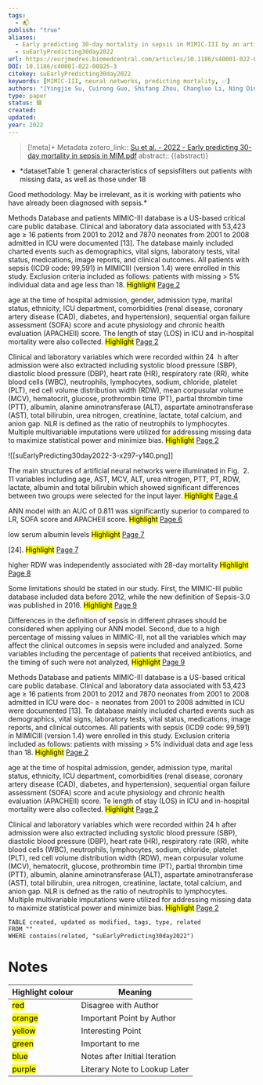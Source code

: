 ```yaml
---
tags:
  - 📬
publish: "true"
aliases:
  - Early predicting 30-day mortality in sepsis in MIMIC-III by an artificial neural networks model
  - suEarlyPredicting30day2022
url: https://eurjmedres.biomedcentral.com/articles/10.1186/s40001-022-00925-3
DOI: 10.1186/s40001-022-00925-3
citekey: suEarlyPredicting30day2022
keywords: [MIMIC-III, neural networks, predicting mortality, ✅]
authors: "[Yingjie Su, Cuirong Guo, Shifang Zhou, Changluo Li, Ning Ding]"
type: paper
status: 🟥
created: 
updated:
year: 2022
---
```




> [!meta]+ Metadata
> zotero_link:: [Su et al. - 2022 - Early predicting 30-day mortality in sepsis in MIM.pdf](zotero://select/library/items/YCCG3ELE)
> abstract:: {(abstract)}




-	*datasetTable 1: general characteristics of sepsisfilters out patients with missing data, as well as those under 18


Good methodology. May be irrelevant, as it is working with patients who have already been diagnosed with sepsis.*

Methods Database and patients MIMIC-III database is a US-based critical care public database. Clinical and laboratory data associated with 53,423 age ≥ 16 patients from 2001 to 2012 and 7870 neonates from 2001 to 2008 admitted in ICU were documented [13]. The database mainly included charted events such as demographics, vital signs, laboratory tests, vital status, medications, image reports, and clinical outcomes. All patients with sepsis (ICD9 code: 99,591) in MIMICIII (version 1.4) were enrolled in this study. Exclusion criteria included as follows: patients with missing > 5% individual data and age less than 18. 
	<mark class="hltr-orange" >Highlight</mark> [Page 2](zotero://open-pdf/library/items/?page=2&annotation=J79PAEI3)

age at the time of hospital admission, gender, admission type, marital status, ethnicity, ICU department, comorbidities (renal disease, coronary artery disease (CAD), diabetes, and hypertension), sequential organ failure assessment (SOFA) score and acute physiology and chronic health evaluation (APACHEII) score. The length of stay (LOS) in ICU and in-hospital mortality were also collected. 
	<mark class="hltr-orange" >Highlight</mark> [Page 2](zotero://open-pdf/library/items/?page=2&annotation=YM4ZBBYD)

Clinical and laboratory variables which were recorded within 24  h after admission were also extracted including systolic blood pressure (SBP), diastolic blood pressure (DBP), heart rate (HR), respiratory rate (RR), white blood cells (WBC), neutrophils, lymphocytes, sodium, chloride, platelet (PLT), red cell volume distribution width (RDW), mean corpusular volume (MCV), hematocrit, glucose, prothrombin time (PT), partial thrombin time (PTT), albumin, alanine aminotransferase (ALT), aspartate aminotransferase (AST), total bilirubin, urea nitrogen, creatinine, lactate, total calcium, and anion gap. NLR is defined as the ratio of neutrophils to lymphocytes. Multiple multivariable imputations were utilized for addressing missing data to maximize statistical power and minimize bias. 
	<mark class="hltr-orange" >Highlight</mark> [Page 2](zotero://open-pdf/library/items/?page=2&annotation=KSLJUDN2)

![[suEarlyPredicting30day2022-3-x297-y140.png]]

The main structures of artificial neural networks were illuminated in Fig.  2. 11 variables including age, AST, MCV, ALT, urea nitrogen, PTT, PT, RDW, lactate, albumin and total bilirubin which showed significant differences between two groups were selected for the input layer. 
	<mark class="hltr-green" >Highlight</mark> [Page 4](zotero://open-pdf/library/items/?page=4&annotation=5XKJRRCA)

ANN model with an AUC of 0.811 was significantly superior to compared to LR, SOFA score and APACHEII score. 
	<mark class="hltr-yellow" >Highlight</mark> [Page 6](zotero://open-pdf/library/items/?page=6&annotation=453S748G)

low serum albumin levels 
	<mark class="hltr-yellow" >Highlight</mark> [Page 7](zotero://open-pdf/library/items/?page=7&annotation=JCD2SK7U)

[24]. 
	<mark class="hltr-orange" >Highlight</mark> [Page 7](zotero://open-pdf/library/items/?page=7&annotation=XYPF5TCP)

higher RDW was independently associated with 28-day mortality 
	<mark class="hltr-yellow" >Highlight</mark> [Page 8](zotero://open-pdf/library/items/?page=8&annotation=WR547IXJ)

Some limitations should be stated in our study. First, the MIMIC-III public database included data before 2012, while the new definition of Sepsis-3.0 was published in 2016. 
	<mark class="hltr-blue" >Highlight</mark> [Page 9](zotero://open-pdf/library/items/?page=9&annotation=P4GMBUJX)

Differences in the definition of sepsis in different phrases should be considered when applying our ANN model. Second, due to a high percentage of missing values in MIMIC-III, not all the variables which may affect the clinical outcomes in sepsis were included and analyzed. Some variables including the percentage of patients that received antibiotics, and the timing of such were not analyzed, 
	<mark class="hltr-blue" >Highlight</mark> [Page 9](zotero://open-pdf/library/items/?page=9&annotation=RR4NP93Y)

Methods Database and patients MIMIC-III database is a US-based critical care public database. Clinical and laboratory data associated with 53,423 age ≥ 16 patients from 2001 to 2012 and 7870 neonates from 2001 to 2008 admitted in ICU were doc- ≥ neonates from 2001 to 2008 admitted in ICU were documented [13]. Te database mainly included charted events such as demographics, vital signs, laboratory tests, vital status, medications, image reports, and clinical outcomes. All patients with sepsis (ICD9 code: 99,591) in MIMICIII (version 1.4) were enrolled in this study. Exclusion criteria included as follows: patients with missing > 5% individual data and age less than 18. 
	<mark class="hltr-orange" >Highlight</mark> [Page 2](zotero://open-pdf/library/items/?page=2&annotation=highlight-p2x56y449)

age at the time of hospital admission, gender, admission type, marital status, ethnicity, ICU department, comorbidities (renal disease, coronary artery disease (CAD), diabetes, and hypertension), sequential organ failure assessment (SOFA) score and acute physiology and chronic health evaluation (APACHEII) score. Te length of stay (LOS) in ICU and in-hospital mortality were also collected. 
	<mark class="hltr-orange" >Highlight</mark> [Page 2](zotero://open-pdf/library/items/?page=2&annotation=highlight-p2x56y305)

Clinical and laboratory variables which were recorded within 24 h after admission were also extracted including systolic blood pressure (SBP), diastolic blood pressure (DBP), heart rate (HR), respiratory rate (RR), white blood cells (WBC), neutrophils, lymphocytes, sodium, chloride, platelet (PLT), red cell volume distribution width (RDW), mean corpusular volume (MCV), hematocrit, glucose, prothrombin time (PT), partial thrombin time (PTT), albumin, alanine aminotransferase (ALT), aspartate aminotransferase (AST), total bilirubin, urea nitrogen, creatinine, lactate, total calcium, and anion gap. NLR is defned as the ratio of neutrophils to lymphocytes. Multiple multivariable imputations were utilized for addressing missing data to maximize statistical power and minimize bias. 
	<mark class="hltr-orange" >Highlight</mark> [Page 2](zotero://open-pdf/library/items/?page=2&annotation=highlight-p2x56y137)

```dataview
TABLE created, updated as modified, tags, type, related
FROM ""
WHERE contains(related, "suEarlyPredicting30day2022")
```


# Notes

| Highlight colour | Meaning |
|-----|----|
|<mark class="hltr-red">red</mark> | Disagree with Author |
|<mark class="hltr-orange">orange</mark> | Important Point by Author |
|<mark class="hltr-yellow">yellow</mark> | Interesting Point |
|<mark class="hltr-green">green</mark> | Important to me |
|<mark class="hltr-blue">blue</mark> | Notes after Initial Iteration |
|<mark class="hltr-purple">purple</mark> | Literary Note to Lookup Later |